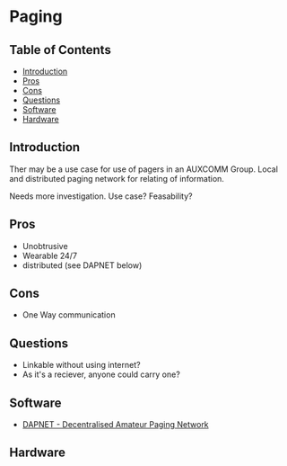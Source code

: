 # Paging <!-- omit from toc -->

## Table of Contents <!-- omit from toc -->

- [Introduction](#introduction)
- [Pros](#pros)
- [Cons](#cons)
- [Questions](#questions)
- [Software](#software)
- [Hardware](#hardware)

## Introduction

Ther may be a use case for use of pagers in an AUXCOMM Group. Local and
distributed paging network for relating of information.

Needs more investigation. Use case? Feasability?

## Pros

- Unobtrusive
- Wearable 24/7
- distributed (see DAPNET below)

## Cons

- One Way communication

## Questions

- Linkable without using internet?
- As it's a reciever, anyone could carry one?

## Software

- [DAPNET - Decentralised Amateur Paging Network](https://hampager.de/#/)

## Hardware

